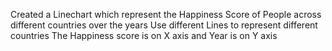 Created a Linechart which represent the Happiness Score of People across different countries over the years 
Use different Lines to represent different countries
The Happiness score is on X axis and Year is on Y axis
